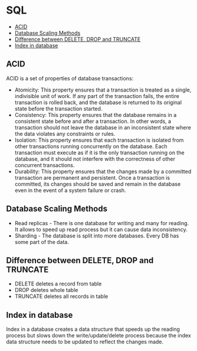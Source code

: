 # SQL
- [ACID](#acid)
- [Database Scaling Methods](#database_scaling_methods)
- [Difference between DELETE, DROP and TRUNCATE](#difference_between_delete_drop_and_truncate)
- [Index in database](#index_in_database)

## ACID <a name="acid"></a>
ACID is a set of properties of database transactions:
- Atomicity: This property ensures that a transaction is treated as a single, indivisible unit of work. If any part of the transaction fails, the entire transaction is rolled back, and the database is returned to its original state before the transaction started.
- Consistency: This property ensures that the database remains in a consistent state before and after a transaction. In other words, a transaction should not leave the database in an inconsistent state where the data violates any constraints or rules.
- Isolation: This property ensures that each transaction is isolated from other transactions running concurrently on the database. Each transaction must execute as if it is the only transaction running on the database, and it should not interfere with the correctness of other concurrent transactions.
- Durability: This property ensures that the changes made by a committed transaction are permanent and persistent. Once a transaction is committed, its changes should be saved and remain in the database even in the event of a system failure or crash.

## Database Scaling Methods <a name="database_scaling_methods"></a>

- Read replicas - There is one database for writing and many for reading. It allows to speed up read process but it can cause data inconsistency.
- Sharding - The database is split into more databases. Every DB has some part of the data.

## Difference between DELETE, DROP and TRUNCATE <a name="difference_between_delete_drop_and_truncate"></a>
- DELETE deletes a record from table 
- DROP deletes whole table 
- TRUNCATE deletes all records in table

## Index in database <a name="index_in_database"></a>
Index in a database creates a data structure that speeds up the reading process but slows down the write/update/delete process because the index data structure needs to be updated to reflect the changes made.